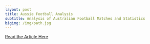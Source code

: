 ```yaml
---
layout: post
title: Aussie Football Analysis
subtitle: Analysis of Australian Football Matches and Statistics
bigimg: /img/path.jpg
---
```

[Read the Article Here](https://medium.com/@makoanoble/what-statistic-has-the-strongest-affect-on-the-outcome-of-an-australian-football-match-ccbab04dc0e7)
